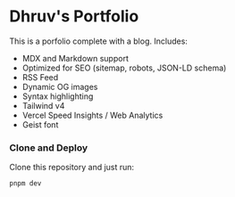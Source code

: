 # Dhruv's Portfolio

This is a porfolio complete with a blog. Includes:

- MDX and Markdown support
- Optimized for SEO (sitemap, robots, JSON-LD schema)
- RSS Feed
- Dynamic OG images
- Syntax highlighting
- Tailwind v4
- Vercel Speed Insights / Web Analytics
- Geist font

### Clone and Deploy

Clone this repository and just run: 

```bash
pnpm dev
```

